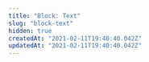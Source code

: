 ```yaml
---
title: "Block: Text"
slug: "block-text"
hidden: true
createdAt: "2021-02-11T19:40:40.042Z"
updatedAt: "2021-02-11T19:40:40.042Z"
---
```

